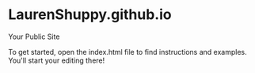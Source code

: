 LaurenShuppy.github.io
=====================

Your Public Site

To get started, open the index.html file to find instructions and examples. You'll start your editing there!
